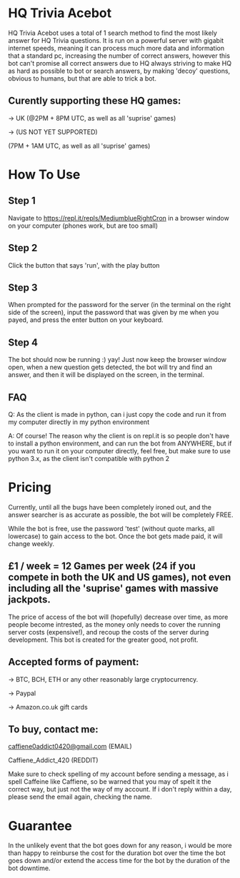 # HQ Trivia Acebot

HQ Trivia Acebot uses a total of 1 search method to find the most likely answer for HQ Trivia questions.
It is run on a powerful server with gigabit internet speeds, meaning it can process much more data and information that a standard pc, increasing the number of correct answers, however this bot can't promise all correct answers due to HQ always striving to make HQ as hard as possible to bot or search answers, by making 'decoy' questions, obvious to humans, but that are able to trick a bot. 


Curently supporting these HQ games:
-
-> UK (@2PM + 8PM UTC, as well as all 'suprise' games)

-> (US NOT YET SUPPORTED)

(7PM + 1AM UTC, as well as all 'suprise' games)



# How To Use

Step 1
-
Navigate to https://repl.it/repls/MediumblueRightCron in a browser window on your computer (phones work, but are too small)

Step 2
-
Click the button that says 'run', with the play button

Step 3
-
When prompted for the password for the server (in the terminal on the right side of the screen), input the password that was given by me when you payed, and press the enter button on your keyboard.

Step 4
-
The bot should now be running :) yay! Just now keep the browser window open, when a new question gets detected, the bot will try and find an answer, and then it will be displayed on the screen, in the terminal.

FAQ
-
Q: As the client is made in python, can i just copy the code and run it from my computer directly in my python environment

A: Of course! The reason why the client is on repl.it is so people don't have to install a python environment, and can run the bot from ANYWHERE, but if you want to run it on your computer directly, feel free, but make sure to use python 3.x, as the client isn't compatible with python 2



# Pricing

Currently, until all the bugs have been completely ironed out, and the answer searcher is as accurate as possible, the bot will be completely FREE. 

While the bot is free, use the password 'test' (without quote marks, all lowercase) to gain access to the bot. Once the bot gets made paid, it will change weekly.

£1 / week = 12 Games per week (24 if you compete in both the UK and US games), not even including all the 'suprise' games with massive jackpots.
-
The price of access of the bot will (hopefully) decrease over time, as more people become intrested, as the money only needs to cover the running server costs (expensive!), and recoup the costs of the server during development. This bot is created for the greater good, not profit.


Accepted forms of payment:
-
-> BTC, BCH, ETH or any other reasonably large cryptocurrency.

-> Paypal

-> Amazon.co.uk gift cards

To buy, contact me:
-
caffiene0addict0420@gmail.com (EMAIL)

Caffiene_Addict_420 (REDDIT)

Make sure to check spelling of my account before sending a message, as i spell Caffeine like Caffiene, so be warned that you may of spelt it the correct way, but just not the way of my account. If i don't reply within a day, please send the email again, checking the name.

# Guarantee

In the unlikely event that the bot goes down for any reason, i would be more than happy to reinburse the cost for the duration bot over the time the bot goes down and/or extend the access time for the bot by the duration of the bot downtime.


